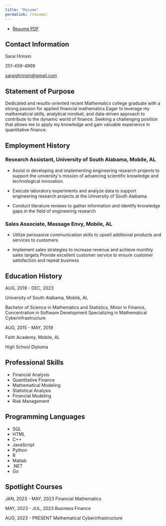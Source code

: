 ```yaml
---
title: "Resume"
permalink: /resume/
---
```

+ [Resume PDF](https://SaraiHrinsinMA490.github.io/eportfolio-saraihrinsin/assets/Sarai-Hrinsin-Resume(3).pdf)

## Contact Information
Sarai Hrinsin

251-459-4969

saraighrinsin@gmail.com

## Statement of Purpose
Dedicated and results-oriented recent Mathematics college graduate with a strong passion for applied financial mathematics.Eager to leverage my mathematical skills, analytical mindset, and data-driven approach to contribute to the dynamic world of finance. Seeking a challenging position that allows me to apply my knowledge and gain valuable experience in quantitative finance.

## Employment History

### Research Assistant, University of South Alabama, Mobile, AL

- Assist in developing and implementing engineering research projects to support the
university's mission of advancing scientific knowledge and technological innovation.

- Execute laboratory experiments and analyze data to support engineering research projects
at the University of South Alabama.

- Conduct literature reviews to gather information and identify knowledge gaps in the field of
engineering research


### Sales Associate, Massage Envy, Mobile, AL

- Utilize persuasive communication skills to upsell additional products and services to
customers

- Implement sales strategies to increase revenue and achieve monthly sales targets
Provide excellent customer service to ensure customer satisfaction and repeat business

## Education History
AUG, 2019 - DEC, 2023

University of South Alabama, Mobile, AL

Bachelor of Science in Mathematics and Statistics, Minor in Finance, Concentration in Software Development Specializing in Mathematical Cyberinfrastructure


AUG, 2015 - MAY, 2019

Faith Academy, Mobile, AL

High School Diploma

## Professional Skills
- Financial Analysis
- Quantitative Finance
- Mathematical Modeling
- Statistical Analysis
- Financial Modeling
- Risk Management

## Programming Languages
- SQL
- HTML
- C++
- JavaScript
- Python
- R
- Matlab
- .NET
- Go

## Spotlight Courses
JAN, 2023 - MAY, 2023
Financial Mathematics


MAY, 2023 - JUL, 2023
Business Finance


AUG, 2023 - PRESENT
Mathematical Cyberinfrastructure
